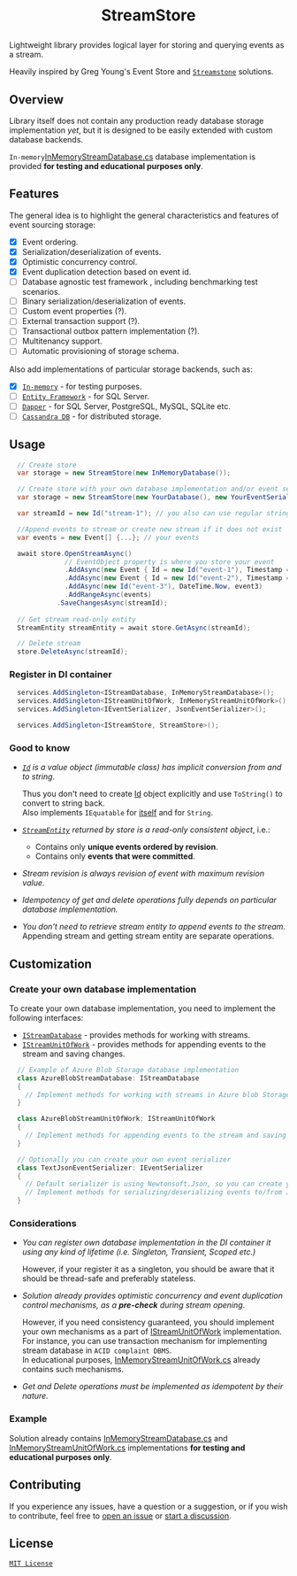 # <p align="center">StreamStore</p>

Lightweight library provides logical layer for storing and querying events as a stream.

Heavily inspired by Greg Young's Event Store and [`Streamstone`](https://github.com/yevhen/Streamstone) solutions.

## Overview

Library itself does not contain any production  ready database storage implementation _yet_, but it is designed to be easily extended with custom database backends.

`In-memory`[InMemoryStreamDatabase.cs] database implementation is provided **for testing and educational purposes only**.

## Features

The general idea is to highlight the general characteristics and features of event sourcing storage:

- [x] Event ordering.
- [x] Serialization/deserialization of events.
- [x] Optimistic concurrency control.
- [x] Event duplication detection based on event id.
- [ ] Database agnostic test framework , including benchmarking test scenarios.
- [ ] Binary serialization/deserialization of events.
- [ ] Custom event properties (?).
- [ ] External transaction support (?).
- [ ] Transactional outbox pattern implementation (?).
- [ ] Multitenancy support.
- [ ] Automatic provisioning of storage schema.

Also add implementations of particular storage backends, such as:

- [x] [`In-memory`][IStreamUnitOfWork] - for testing purposes.
- [ ] [`Entity Framework`](https://www.microsoft.com/en-us/sql-server/sql-server-2022) - for SQL Server.
- [ ] [`Dapper`](https://github.com/DapperLib/Dapper) - for SQL Server, PostgreSQL, MySQL, SQLite etc.
- [ ] [`Cassandra DB`](https://cassandra.apache.org/_/index.html) -  for distributed storage.

## Usage

```csharp
  // Create store
  var storage = new StreamStore(new InMemoryDatabase());

  // Create store with your own database implementation and/or event serializer
  var storage = new StreamStore(new YourDatabase(), new YourEventSerializer());

  var streamId = new Id("stream-1"); // you also can use regular string

  //Append events to stream or create new stream if it does not exist
  var events = new Event[] {...}; // your events

  await store.OpenStreamAsync()
              // EventObject property is where you store your event
              .AddAsync(new Event { Id = new Id("event-1"), Timestamp = DateTime.Now, EventObject = event1 }) 
              .AddAsync(new Event { Id = new Id("event-2"), Timestamp = DateTime.Now, EventObject = event2 })
              .AddAsync(new Id("event-3"), DateTime.Now, event3)
              .AddRangeAsync(events)
            .SaveChangesAsync(streamId);
  
  // Get stream read-only entity
  StreamEntity streamEntity = await store.GetAsync(streamId);

  // Delete stream
  store.DeleteAsync(streamId);

```

### Register in DI container
  
  ```csharp
    services.AddSingleton<IStreamDatabase, InMemoryStreamDatabase>();
    services.AddSingleton<IStreamUnitOfWork, InMemoryStreamUnitOfWork>();
    services.AddSingleton<IEventSerializer, JsonEventSerializer>();
  
    services.AddSingleton<IStreamStore, StreamStore>();
  ```

### Good to know

- _[`Id`][Id]  is a value object (immutable class) has implicit conversion from and to string_.  

  Thus you don't need to create [Id] object explicitly and use `ToString()` to convert to string back.  
  Also implements `IEquatable`  for [itself][Id] and for `String`.

- _[`StreamEntity`][StreamEntity] returned by store is a read-only consistent object_, i.e.:
  - Contains only **unique events ordered by revision**.
  - Contains only **events that were committed**.
- _Stream revision is always revision of event with maximum revision value_.

- _Idempotency of get and delete operations fully depends on particular database implementation._

- _You don't need to retrieve stream entity to append events to the stream_.  
  Appending stream and getting stream entity are separate operations.


## Customization

### Create your own database implementation

To create your own database implementation, you need to implement the following interfaces:

- [`IStreamDatabase`][IStreamDatabase] - provides methods for working with streams.
- [`IStreamUnitOfWork`][IStreamUnitOfWork] - provides methods for appending events to the stream and saving changes.

```csharp
  // Example of Azure Blob Storage database implementation
  class AzureBlobStreamDatabase: IStreamDatabase
  {
    // Implement methods for working with streams in Azure blob Storage
  }

  class AzureBlobStreamUnitOfWork: IStreamUnitOfWork
  {
    // Implement methods for appending events to the stream and saving changes in Azure blob Storage
  }

  // Optionally you can create your own event serializer
  class TextJsonEventSerializer: IEventSerializer
  {
    // Default serializer is using Newtonsoft.Json, so you can create your own using System.Text.Json or any other
    // Implement methods for serializing/deserializing events to/from JSON
  }
```

### Considerations

- _You can register own database implementation in the DI container it using any kind of lifetime (i.e. Singleton, Transient, Scoped etc.)_  
  
  However, if your register it as a singleton, you should be aware that it should be thread-safe and preferably stateless.

- _Solution already provides optimistic concurrency and event duplication control mechanisms, as a **pre-check** during stream opening_.  
  
  However, if you need consistency guaranteed, you should implement your own mechanisms as a part of [IStreamUnitOfWork] implementation.  
  For instance, you can use transaction mechanism for implementing stream  database in `ACID complaint DBMS`.  
  In educational purposes, [InMemoryStreamUnitOfWork.cs] already contains such mechanisms.  
  
- _Get and Delete operations must be implemented as idempotent by their nature._

### Example

Solution already contains [InMemoryStreamDatabase.cs] and [InMemoryStreamUnitOfWork.cs] implementations **for testing and educational purposes only**.

## Contributing

If you experience any issues, have a question or a suggestion, or if you wish
to contribute, feel free to [open an issue][issues] or
[start a discussion][discussions].

[issues]: https://github.com/kostiantyn-matsebora/workspace-cli/issues
[discussions]: https://github.com/kostiantyn-matsebora/workspace-cli/discussions

## License

[`MIT License`](../LICENSE.txt)

[InMemoryStreamDatabase.cs]: ../src/StreamStore/InMemory/InMemoryStreamDatabase.cs
[InMemoryStreamUnitOfWork.cs]: ../src/StreamStore/InMemory/InMemoryStreamUnitOfWork.cs
[Id]: ../src/StreamStore.Contracts/Id.cs
[StreamEntity]: ../src/StreamStore/StreamEntity.cs
[IStreamUnitOfWork]: ../src/StreamStore.Contracts/IStreamUnitOfWork.cs
[IStreamDatabase]: ../src/StreamStore.Contracts/IStreamDatabase.cs
